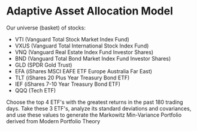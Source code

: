 # Adaptive Asset Allocation Model
Our universe (basket) of stocks:

- VTI (Vanguard Total Stock Market Index Fund)
- VXUS (Vanguard Total International Stock Index Fund)
- VNQ (Vanguard Real Estate Index Fund Investor Shares)
- BND (Vanguard Total Bond Market Index Fund Investor Shares)
- GLD (SPDR Gold Trust)
- EFA (iShares MSCI EAFE ETF Europe Australia Far East)
- TLT (iShares 20 Plus Year Treasury Bond ETF)
- IEF (iShares 7-10 Year Treasury Bond ETF)
- QQQ (Tech ETF)


Choose the top 4 ETF's with the greatest returns in the past 180 trading days. Take these 3 ETF's, analyze its standard deviations and covariances, and use these values to generate the Markowitz Min-Variance Portfolio derived from Modern Portfolio Theory
